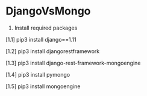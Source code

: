 # DjangoVsMongo

1. Install required packages


[1.1] pip3 install django==1.11

[1.2] pip3 install djangorestframework

[1.3] pip3 install django-rest-framework-mongoengine

[1.4] pip3 install pymongo

[1.5] pip3 install mongoengine
